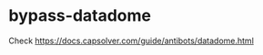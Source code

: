 # bypass-datadome
Check https://docs.capsolver.com/guide/antibots/datadome.html
                                                                                                 
